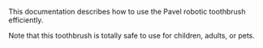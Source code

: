 This documentation describes how to use the Pavel robotic toothbrush efficiently.

Note that this toothbrush is totally safe to use for children, adults, or pets.
